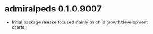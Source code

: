 # admiralpeds 0.1.0.9007

- Initial package release focused mainly on child growth/development charts.
